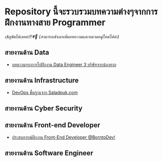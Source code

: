# Repository นี้จะรวบรวมบทความต่างๆจากการฝึกงานทางสาย Programmer

_เชิญชิมได้เลยค่ะ!!💗🤟_
_(สามารถเข้าเมาเพิ่มบทความและหมวดหมู่ใหม่ได้ค่ะ)_

## สายงานด้าน Data

- [บทความจากการไปฝึกงาน Data Engineer 3 บริษัทจากน้องทาก](https://discuss.dataengineercafe.io/t/data-engineer-3/584)

## สายงานด้าน Infrastructure

- [DevOps พื้นฐานจาก Saladpuk.com](https://www.saladpuk.com/basic/devops)

## สายงานด้าน Cyber Security

## สายงานด้าน Front-end Developer

- [ประสบการณ์ฝึกงาน Front-End Developer @BorntoDev!](https://www.borntodev.com/2022/05/23/%E0%B8%9B%E0%B8%A3%E0%B8%B0%E0%B8%AA%E0%B8%9A%E0%B8%81%E0%B8%B2%E0%B8%A3%E0%B8%93%E0%B9%8C%E0%B8%9D%E0%B8%B6%E0%B8%81%E0%B8%87%E0%B8%B2%E0%B8%99-front-end-developer-borntodev/)

## สายงานด้าน Software Engineer
